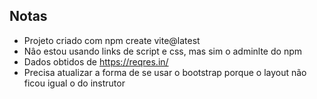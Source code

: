 ## Notas

- Projeto criado com npm create vite@latest
- Nâo estou usando links de script e css, mas sim o adminlte do npm
- Dados obtidos de https://reqres.in/
- Precisa atualizar a forma de se usar o bootstrap porque o layout não ficou igual o do instrutor
